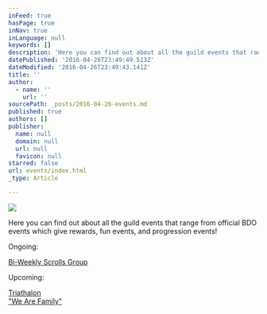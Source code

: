 ```yaml
---
inFeed: true
hasPage: true
inNav: true
inLanguage: null
keywords: []
description: 'Here you can find out about all the guild events that range from official BDO events which give rewards, fun events, and progression events!'
datePublished: '2016-04-26T23:49:49.513Z'
dateModified: '2016-04-26T23:49:43.141Z'
title: ''
author:
  - name: ''
    url: ''
sourcePath: _posts/2016-04-26-events.md
published: true
authors: []
publisher:
  name: null
  domain: null
  url: null
  favicon: null
starred: false
url: events/index.html
_type: Article

---
```

![](https://the-grid-user-content.s3-us-west-2.amazonaws.com/ad3d9282-b652-4bf4-9c39-27481b1cd750.jpg)

Here you can find out about all the guild events that range from official BDO events which give rewards, fun events, and progression events!

Ongoing:

[Bi-Weekly Scrolls Group][0]

Upcoming:

[Triathalon][1]  
["We Are Family"][2]

[0]: http://bit.ly/BDO_ScrollGroups
[1]: http://bit.ly/BDO_Triathalon
[2]: http://forum.blackdesertonline.com/index.php?/topic/73058-we-are-family/